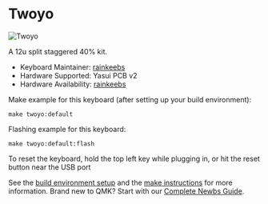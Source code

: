 # Twoyo

![Twoyo](https://i.imgur.com/j48Gq0g.png)

A 12u split staggered 40% kit.

* Keyboard Maintainer: [rainkeebs](https://github.com/rainkeebs)
* Hardware Supported: Yasui PCB v2
* Hardware Availability: [rainkeebs](https://www.rainkeebs.mx/product/twoyo-keyboard-kit)

Make example for this keyboard (after setting up your build environment):

    make twoyo:default
    
Flashing example for this keyboard:

    make twoyo:default:flash

To reset the keyboard, hold the top left key while plugging in, or hit the reset button near the USB port

See the [build environment setup](https://docs.qmk.fm/#/getting_started_build_tools) and the [make instructions](https://docs.qmk.fm/#/getting_started_make_guide) for more information. Brand new to QMK? Start with our [Complete Newbs Guide](https://docs.qmk.fm/#/newbs).
